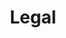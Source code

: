 ---
{
  layout: "layouts/collection.njk",
  title: "Legal",
  eleventyNavigation: {
    key: "Legal"
  }
}
---